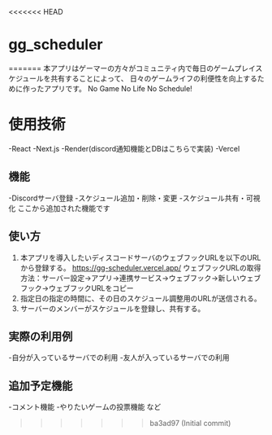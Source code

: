 <<<<<<< HEAD
# gg_scheduler
=======
本アプリはゲーマーの方々がコミュニティ内で毎日のゲームプレイスケジュールを共有することによって、
日々のゲームライフの利便性を向上するために作ったアプリです。
No Game No Life No Schedule!

# 使用技術
-React
-Next.js
-Render(discord通知機能とDBはこちらで実装)
-Vercel

## 機能
-Discordサーバ登録
-スケジュール追加・削除・変更
-スケジュール共有・可視化
ここから追加された機能です

## 使い方
1. 本アプリを導入したいディスコードサーバのウェブフックURLを以下のURLから登録する。
https://gg-scheduler.vercel.app/
ウェブフックURLの取得方法：サーバー設定→アプリ→連携サービス→ウェブフック→新しいウェブフック→ウェブフックURLをコピー
2. 指定日の指定の時間に、その日のスケジュール調整用のURLが送信される。
3. サーバーのメンバーがスケジュールを登録し、共有する。

## 実際の利用例
-自分が入っているサーバでの利用
-友人が入っているサーバでの利用

## 追加予定機能
-コメント機能
-やりたいゲームの投票機能
など
>>>>>>> ba3ad97 (Initial commit)
